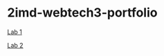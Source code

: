 # 2imd-webtech3-portfolio

[Lab 1](https://github.com/Britt-bit/2imd-webtech3-portfolio/tree/master/lab1-git)

[Lab 2](https://github.com/Britt-bit/2imd-webtech3-lab2)